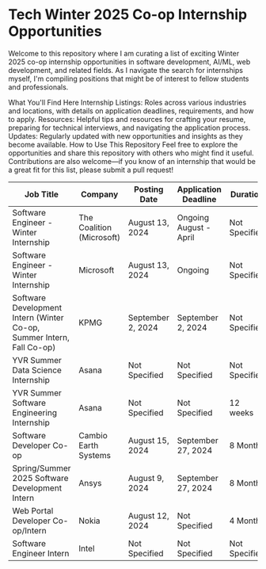 # Tech Winter 2025 Co-op Internship Opportunities

Welcome to this repository where I am curating a list of exciting Winter 2025 co-op internship opportunities in software development, AI/ML, web development, and related fields. As I navigate the search for internships myself, I'm compiling positions that might be of interest to fellow students and professionals.

What You'll Find Here
Internship Listings: Roles across various industries and locations, with details on application deadlines, requirements, and how to apply.
Resources: Helpful tips and resources for crafting your resume, preparing for technical interviews, and navigating the application process.
Updates: Regularly updated with new opportunities and insights as they become available.
How to Use This Repository
Feel free to explore the opportunities and share this repository with others who might find it useful. Contributions are also welcome—if you know of an internship that would be a great fit for this list, please submit a pull request!

| **Job Title**                                                         | **Company**               | **Posting Date**  | **Application Deadline** | **Duration**  | **Application Link**                                                                                                                                                                              |
| --------------------------------------------------------------------- | ------------------------- | ----------------- | ------------------------ | ------------- | ------------------------------------------------------------------------------------------------------------------------------------------------------------------------------------------------- |
| Software Engineer - Winter Internship                                 | The Coalition (Microsoft) | August 13, 2024   | Ongoing August - April   | Not Specified | [Apply Here](https://jobs.careers.microsoft.com/global/en/job/1750384/Software-Engineer---The-Coalition-Winter-Internship-Opportunities)                                                          |
| Software Engineer - Winter Internship                                 | Microsoft                 | August 13, 2024   | Ongoing                  | Not Specified | [Apply Here](https://jobs.careers.microsoft.com/global/en/job/1750386/Software-Engineer%3A-Internship-Opportunities%2C-Vancouver%2C-BC)                                                           |
| Software Development Intern (Winter Co-op, Summer Intern, Fall Co-op) | KPMG                      | September 2, 2024 | September 2, 2024        | Not Specified | [Apply Here](https://careers.kpmg.ca/jobs/24805)                                                                                                                                                  |
| YVR Summer Data Science Internship                                    | Asana                     | Not Specified     | Not Specified            | Not Specified | [Apply Here](https://asana.com/jobs/apply/6151419)                                                                                                                                                |
| YVR Summer Software Engineering Internship                            | Asana                     | Not Specified     | Not Specified            | 12 weeks      | [Apply Here](https://asana.com/jobs/apply/6151401)                                                                                                                                                |
| Software Developer Co-op                                              | Cambio Earth Systems      | August 15, 2024   | September 27, 2024       | 8 Months      | [Apply Here](https://bgcengineering.bamboohr.com/careers/360)                                                                                                                                     |
| Spring/Summer 2025 Software Development Intern                        | Ansys                     | August 9, 2024    | September 27, 2024       | 8 Months      | [Apply Here](https://careers.ansys.com/job/Waterloo-SpringSummer-2025-Software-Development-Intern-%28Mechanical-or-Aerospace-BS%29-ON-N2J4G8/1178501500/?utm_source=LINKEDIN&utm_medium=referrer) |
| Web Portal Developer Co-op/Intern                                     | Nokia                     | August 12, 2024   | Not Specified            | 4 Months      | [Apply Here](https://fa-evmr-saasfaprod1.fa.ocs.oraclecloud.com/hcmUI/CandidateExperience/en/sites/CX_1/job/9923)                                                                                 |
| Software Engineer Intern                                              | Intel                     | Not Specified     | Not Specified            | Not Specified | [Apply Here](https://jobs.intel.com/en/job/toronto/software-engineer-intern/41147/68663864240)                                                                                                    |

